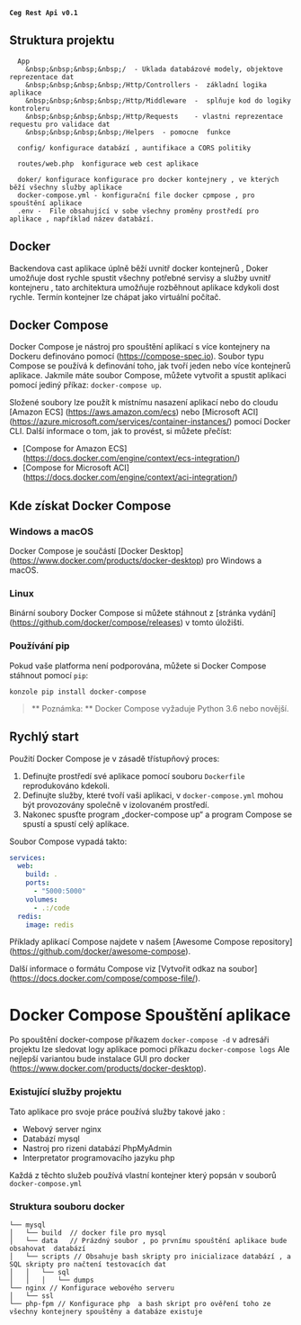 **`Ceg Rest Api v0.1`**  

## Struktura projektu
````
  App    
    &nbsp;&nbsp;&nbsp;&nbsp;/  - Uklada databázové modely, objektove reprezentace dat   
    &nbsp;&nbsp;&nbsp;&nbsp;/Http/Controllers -  základní logika aplikace
    &nbsp;&nbsp;&nbsp;&nbsp;/Http/Middleware  -  splňuje kod do logiky kontroleru 
    &nbsp;&nbsp;&nbsp;&nbsp;/Http/Requests    - vlastni reprezentace requestu pro validace dat 
    &nbsp;&nbsp;&nbsp;&nbsp;/Helpers  - pomocne  funkce
   
  config/ konfigurace databází , auntifikace a CORS politiky
  
  routes/web.php  konfigurace web cest aplikace
  
  doker/ konfigurace konfigurace pro docker kontejnery , ve kterých běží všechny služby aplikace
  docker-compose.yml - konfigurační file docker cpmpose , pro spouštění aplikace
  .env -  File obsahující v sobe všechny proměny prostředí pro aplikace , například název databází.
  ````
## Docker

Backendova cast aplikace úplně běží uvnitř docker kontejnerů , Doker umožňuje dost rychle spustit všechny potřebné servisy a služby uvnitř kontejneru , tato architektura umožňuje rozběhnout aplikace kdykoli dost rychle. Termín kontejner lze chápat jako virtuální počítač.

## Docker Compose


Docker Compose je nástroj pro spouštění aplikací s více kontejnery na Dockeru
definováno pomocí  (https://compose-spec.io).
Soubor typu Compose se používá k definování toho, jak tvoří jeden nebo více kontejnerů aplikace.
Jakmile máte soubor Compose, můžete vytvořit a spustit aplikaci pomocí
jediný příkaz: `docker-compose up`.

Složené soubory lze použít k místnímu nasazení aplikací nebo do cloudu
[Amazon ECS] (https://aws.amazon.com/ecs) nebo
[Microsoft ACI] (https://azure.microsoft.com/services/container-instances/) pomocí
Docker CLI. Další informace o tom, jak to provést, si můžete přečíst:
- [Compose for Amazon ECS] (https://docs.docker.com/engine/context/ecs-integration/)
- [Compose for Microsoft ACI] (https://docs.docker.com/engine/context/aci-integration/)

Kde získat Docker Compose
----------------------------

### Windows a macOS

Docker Compose je součástí
[Docker Desktop] (https://www.docker.com/products/docker-desktop)
pro Windows a macOS.

### Linux

Binární soubory Docker Compose si můžete stáhnout z
[stránka vydání] (https://github.com/docker/compose/releases) v tomto úložišti.

### Používání pip

Pokud vaše platforma není podporována, můžete si Docker Compose stáhnout pomocí `pip`:

`` konzole
pip install docker-compose
``

> ** Poznámka: ** Docker Compose vyžaduje Python 3.6 nebo novější.

Rychlý start
-----------

Použití Docker Compose je v zásadě třístupňový proces:
1. Definujte prostředí své aplikace pomocí souboru `Dockerfile`
   reprodukováno kdekoli.
2. Definujte služby, které tvoří vaši aplikaci, v `docker-compose.yml`
   mohou být provozovány společně v izolovaném prostředí.
3. Nakonec spusťte program „docker-compose up“ a program Compose se spustí a spustí celý
   aplikace.

Soubor Compose vypadá takto:

```yaml
services:
  web:
    build: .
    ports:
      - "5000:5000"
    volumes:
      - .:/code
  redis:
    image: redis
```


Příklady aplikací Compose najdete v našem
[Awesome Compose repository] (https://github.com/docker/awesome-compose).

Další informace o formátu Compose viz
[Vytvořit odkaz na soubor] (https://docs.docker.com/compose/compose-file/).

 Docker Compose  Spouštění aplikace
===============

Po spouštění  docker-compose příkazem `docker-compose -d`  v adresáři projektu 
lze sledovat logy aplikace pomoci příkazu `docker-compose logs` 
Ale nejlepší variantou bude instalace GUI pro docker 
(https://www.docker.com/products/docker-desktop).

### Existující služby projektu 

Tato aplikace pro svoje práce používá služby takové jako :
 * Webový server nginx  
 * Databází mysql 
 * Nastroj pro rizeni databází PhpMyAdmin
 * Interpretator programovacího jazyku php 
 
 Každá z těchto  služeb používá vlastní kontejner který popsán v souborů `docker-compose.yml`
 
### Struktura souboru docker
```text
└── mysql 
│   └── build  // docker file pro mysql
│   └── data   // Prázdný soubor , po prvnímu spouštění aplikace bude obsahovat  databází 
│   └── scripts // Obsahuje bash skripty pro inicializace databází , a SQL skripty pro načtení testovacích dat 
│   │   └── sql
│   │   │   └── dumps
└── nginx // Konfigurace webového serveru 
│   └── ssl
└── php-fpm // Konfigurace php  a bash skript pro ověření toho ze všechny kontejnery spouštěny a databáze existuje
```



